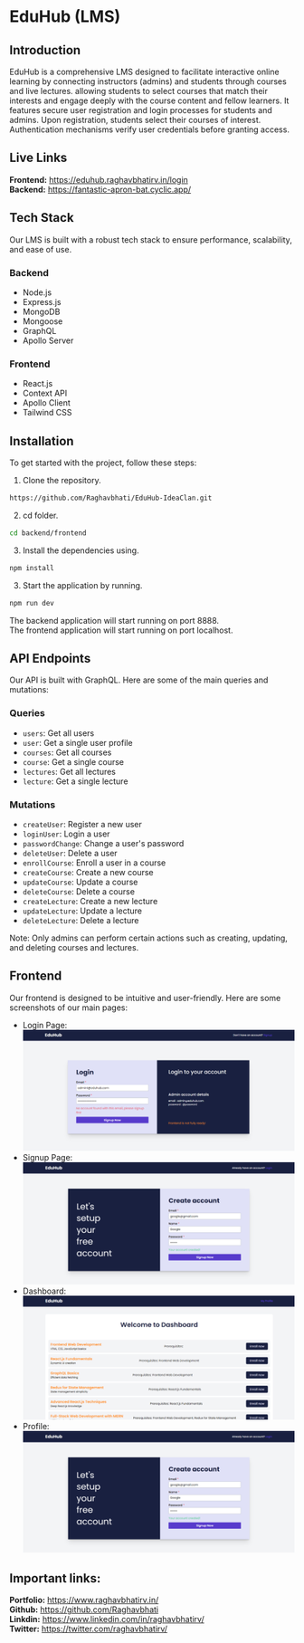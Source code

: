 # EduHub (LMS)

## Introduction
EduHub is a comprehensive LMS designed to facilitate interactive online learning by connecting instructors (admins) and students through courses and live lectures. allowing students to select courses that match their interests and engage deeply with the course content and fellow learners. It features secure user registration and login processes for students and admins. Upon registration, students select their courses of interest. Authentication mechanisms verify user credentials before granting access.

## Live Links
**Frontend:** https://eduhub.raghavbhatirv.in/login
<br>
**Backend:** https://fantastic-apron-bat.cyclic.app/
<br>


## Tech Stack
Our LMS is built with a robust tech stack to ensure performance, scalability, and ease of use.

### Backend
- Node.js
- Express.js
- MongoDB
- Mongoose
- GraphQL
- Apollo Server

### Frontend
- React.js
- Context API
- Apollo Client
- Tailwind CSS

## Installation
To get started with the project, follow these steps:

1. Clone the repository.

```bash
https://github.com/Raghavbhati/EduHub-IdeaClan.git
```

2. cd folder.

```bash
cd backend/frontend
```

3. Install the dependencies using.

```bash
npm install
```

3. Start the application by running.

```bash
npm run dev
```

The backend application will start running on port 8888.
<br>
The frontend application will start running on port localhost.

## API Endpoints
Our API is built with GraphQL. Here are some of the main queries and mutations:

### Queries
- `users`: Get all users
- `user`: Get a single user profile
- `courses`: Get all courses
- `course`: Get a single course
- `lectures`: Get all lectures
- `lecture`: Get a single lecture

### Mutations
- `createUser`: Register a new user
- `loginUser`: Login a user
- `passwordChange`: Change a user's password
- `deleteUser`: Delete a user
- `enrollCourse`: Enroll a user in a course
- `createCourse`: Create a new course
- `updateCourse`: Update a course
- `deleteCourse`: Delete a course
- `createLecture`: Create a new lecture
- `updateLecture`: Update a lecture
- `deleteLecture`: Delete a lecture

Note: Only admins can perform certain actions such as creating, updating, and deleting courses and lectures.

## Frontend
Our frontend is designed to be intuitive and user-friendly. Here are some screenshots of our main pages:

- Login Page:
  ![Login Page](./ReadmeImages/Login.png)
- Signup Page:
  ![Signup Page](./ReadmeImages/Signup.png)
- Dashboard:
  ![Dashboard](./ReadmeImages/Dashboard.png)
- Profile:
  ![Profile](./ReadmeImages/Signup.png)


## Important links:

**Portfolio:** https://www.raghavbhatirv.in/
<br>
**Github:** https://github.com/Raghavbhati
<br>
**Linkdin:** https://www.linkedin.com/in/raghavbhatirv/
<br>
**Twitter:** https://twitter.com/raghavbhatirv/
